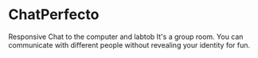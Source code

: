# ChatPerfecto
Responsive Chat to the computer and labtob It's a group room. You can communicate with different people without revealing your identity for fun. 
